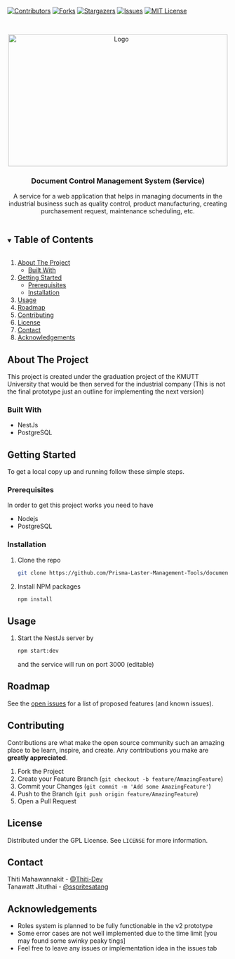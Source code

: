 <!-- PROJECT SHIELDS -->
<!--
*** I'm using markdown "reference style" links for readability.
*** Reference links are enclosed in brackets [ ] instead of parentheses ( ).
*** See the bottom of this document for the declaration of the reference variables
*** for contributors-url, forks-url, etc. This is an optional, concise syntax you may use.
*** https://www.markdownguide.org/basic-syntax/#reference-style-links
-->
[![Contributors][contributors-shield]][contributors-url]
[![Forks][forks-shield]][forks-url]
[![Stargazers][stars-shield]][stars-url]
[![Issues][issues-shield]][issues-url]
[![MIT License][license-shield]][license-url]



<!-- PROJECT LOGO -->
<br />
<p align="center">
  <a href="https://github.com/Prisma-Laster-Management-Tools/document-control-management-system-service-v1">
    <img src="https://www.pngitem.com/pimgs/m/158-1581729_transparent-gender-png-human-resource-management-png-png.png" alt="Logo" width="500" height="300">
  </a>

  <h3 align="center">Document Control Management System (Service)</h3>

  <p align="center">
    A service for a web application that helps in managing documents in the industrial business such as quality control, product manufacturing, creating purchasement request, maintenance scheduling, etc.
    <br />
<!--
    <a href="https://github.com/github_username/repo_name"><strong>Explore the docs »</strong></a>
    <br />
    <br />
    <a href="https://github.com/github_username/repo_name">View Demo</a>
    ·
    <a href="https://github.com/github_username/repo_name/issues">Report Bug</a>
    ·
    <a href="https://github.com/github_username/repo_name/issues">Request Feature</a>
  </p>
</p>
-->



<!-- TABLE OF CONTENTS -->
<details open="open">
  <summary><h2 style="display: inline-block">Table of Contents</h2></summary>
  <ol>
    <li>
      <a href="#about-the-project">About The Project</a>
      <ul>
        <li><a href="#built-with">Built With</a></li>
      </ul>
    </li>
    <li>
      <a href="#getting-started">Getting Started</a>
      <ul>
        <li><a href="#prerequisites">Prerequisites</a></li>
        <li><a href="#installation">Installation</a></li>
      </ul>
    </li>
    <li><a href="#usage">Usage</a></li>
    <li><a href="#roadmap">Roadmap</a></li>
    <li><a href="#contributing">Contributing</a></li>
    <li><a href="#license">License</a></li>
    <li><a href="#contact">Contact</a></li>
    <li><a href="#acknowledgements">Acknowledgements</a></li>
  </ol>
</details>



<!-- ABOUT THE PROJECT -->
## About The Project

This project is created under the graduation project of the KMUTT University that would be then served for the industrial company (This is not the final prototype just an  outline for implementing the next version)

### Built With

* []() NestJs
* []() PostgreSQL



<!-- GETTING STARTED -->
## Getting Started

To get a local copy up and running follow these simple steps.

### Prerequisites

In order to get this project works you need to have
* Nodejs
* PostgreSQL

### Installation

1. Clone the repo
   ```sh
   git clone https://github.com/Prisma-Laster-Management-Tools/document-control-management-system-service-v1.git
   ```
2. Install NPM packages
   ```sh
   npm install
   ```


<!-- USAGE EXAMPLES -->
## Usage

1. Start the NestJs server by
   ```sh
   npm start:dev
   ```
    and the service will run on port 3000 (editable)
  
  


<!-- ROADMAP -->
## Roadmap

See the [open issues](https://github.com/Prisma-Laster-Management-Tools/document-control-management-system-service-v1/issues) for a list of proposed features (and known issues).



<!-- CONTRIBUTING -->
## Contributing

Contributions are what make the open source community such an amazing place to be learn, inspire, and create. Any contributions you make are **greatly appreciated**.

1. Fork the Project
2. Create your Feature Branch (`git checkout -b feature/AmazingFeature`)
3. Commit your Changes (`git commit -m 'Add some AmazingFeature'`)
4. Push to the Branch (`git push origin feature/AmazingFeature`)
5. Open a Pull Request



<!-- LICENSE -->
## License

Distributed under the GPL License. See `LICENSE` for more information.



<!-- CONTACT -->
## Contact

Thiti Mahawannakit - [@Thiti-Dev](https://www.facebook.com/thiti.developer)
  <br>
Tanawatt Jituthai - [@sspritesatang](https://www.facebook.com/sspritesatang)

<!-- ACKNOWLEDGEMENTS -->
## Acknowledgements

* []() Roles system is planned to be fully functionable in the v2 prototype
* []() Some error cases are not well implemented due to the time limit [you may found some swinky peaky tings]
* []() Feel free to leave any issues or implementation idea in the issues tab





<!-- MARKDOWN LINKS & IMAGES -->
<!-- https://www.markdownguide.org/basic-syntax/#reference-style-links -->
[contributors-shield]: https://img.shields.io/github/contributors/Prisma-Laster-Management-Tools/document-control-management-system-service-v1.svg?style=for-the-badge
[contributors-url]: https://github.com/Prisma-Laster-Management-Tools/document-control-management-system-service-v1/graphs/contributors
[forks-shield]: https://img.shields.io/github/forks/Prisma-Laster-Management-Tools/document-control-management-system-service-v1.svg?style=for-the-badge
[forks-url]: https://github.com/Prisma-Laster-Management-Tools/document-control-management-system-service-v1/network/members
[stars-shield]: https://img.shields.io/github/stars/Prisma-Laster-Management-Tools/document-control-management-system-service-v1.svg?style=for-the-badge
[stars-url]: https://github.com/Prisma-Laster-Management-Tools/document-control-management-system-service-v1/stargazers
[issues-shield]: https://img.shields.io/github/issues/Prisma-Laster-Management-Tools/document-control-management-system-service-v1.svg?style=for-the-badge
[issues-url]: https://github.com/Prisma-Laster-Management-Tools/document-control-management-system-service-v1/issues
[license-shield]: https://img.shields.io/github/license/Prisma-Laster-Management-Tools/document-control-management-system-service-v1.svg?style=for-the-badge
[license-url]: https://github.com/Prisma-Laster-Management-Tools/document-control-management-system-service-v1/blob/master/LICENSE.txt
